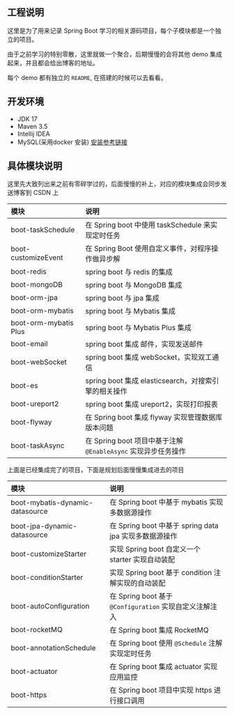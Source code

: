 ## 工程说明

这里是为了用来记录 Spring Boot 学习的相关源码项目，每个子模块都是一个独立的项目。

由于之前学习的特别零散，这里就做一个聚合，后期慢慢的会将其他 demo 集成起来，并且都会给出博客的地址。

每个 demo 都有独立的 `README`, 在搭建的时候可以去看看。

## 开发环境

- JDK 17
- Maven 3.5 
- Intellij IDEA
- MySQL(采用docker 安装) [安装参考链接](https://blog.csdn.net/qq_18948359/article/details/125486934?spm=1001.2014.3001.5502)

## 具体模块说明

这里先大致列出来之前有零碎学过的，后面慢慢的补上，对应的模块集成会同步发送博客到 CSDN 上

| 模块                    | 说明                                            |
|:----------------------|:----------------------------------------------|
| boot-taskSchedule     | 在 Spring boot 中使用 taskSchedule 来实现定时任务        |
| boot-customizeEvent   | 在 Spring Boot 使用自定义事件，对程序操作做异步解               |
| boot-redis            | spring boot 与 redis 的集成                       |
| boot-mongoDB          | spring boot 与 MongoDB 集成                      |
| boot-orm-jpa          | spring boot 与 jpa 集成                          |
| boot-orm-mybatis      | spring boot 与 Mybatis 集成                      |
| boot-orm-mybatis Plus | spring boot 与 Mybatis Plus 集成                 |
| boot-email            | spring boot 集成 邮件，实现发送邮件                      |
| boot-webSocket        | spring boot 集成 webSocket，实现双工通信               |
| boot-es               | spring boot 集成 elasticsearch，对搜索引擎的相关操作       |
| boot-ureport2         | spring boot 集成 ureport2，实现打印报表                |
| boot-flyway           | 在 Spring boot 集成 flyway 实现管理数据库版本问题           |
| boot-taskAsync        | 在 Spring boot 项目中基于注解 `@EnableAsync` 实现异步任务操作 |

上面是已经集成完了的项目，下面是规划后面慢慢集成进去的项目

| 模块                              | 说明                                           |
|:--------------------------------|:---------------------------------------------|
| boot-mybatis-dynamic-datasource | 在 Spring boot 中基于 mybatis 实现多数据源操作           |
| boot-jpa-dynamic-datasource     | 在 Spring boot 中基于 spring data jpa 实现多数据源操作   |
| boot-customizeStarter           | 实现 Spring boot 自定义一个 starter  实现自动装配         |
| boot-conditionStarter           | 实现 Spring boot 基于 condition 注解实现的自动装配        |
| boot-autoConfiguration          | 在 Spring boot 基于  `@Configuration` 实现自定义注解注入 |
| boot-rocketMQ                   | 在 Spring boot 集成 RocketMQ                    |
| boot-annotationSchedule         | 在 Spring boot 使用 `@Schedule` 注解实现定时任务        |
| boot-actuator                   | 在 Spring boot 集成 actuator 实现应用监控             |
| boot-https                      | 在 Spring boot 项目中实现 https 进行接口调用             |

